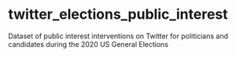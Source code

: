 # twitter_elections_public_interest
Dataset of public interest interventions on Twitter for politicians and candidates during the 2020 US General Elections
